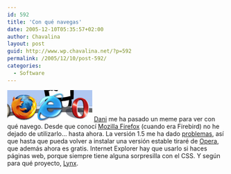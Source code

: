 ```yaml
---
id: 592
title: 'Con qué navegas'
date: 2005-12-10T05:35:57+02:00
author: Chavalina
layout: post
guid: http://www.wp.chavalina.net/?p=592
permalink: /2005/12/10/post-592/
categories:
  - Software
---
```

<img class="imgizqda" src="/imagenes/fotos/con-que-navego.jpg" alt="Mozilla Firefox, Internet Explorer, Opera" /> <a href="http://www.torresburriel.com/weblog/2005/12/09/meme-con-que-navegas" target="_blank">Dani</a> me ha pasado un meme para ver con qué navego. Desde que conocí <a href="http://www.mozilla.com/firefox/" target="_blank">Mozilla Firefox</a> (cuando era Firebird) no he dejado de utilizarlo… hasta ahora. La versión 1.5 me ha dado <a href="http://www.chavalina.net/comentar.php?idpost=585" target="_blank">problemas</a>, así que hasta que pueda volver a instalar una versión estable tiraré de <a href="http://opera.com/" target="_blank">Opera</a>, que además ahora es gratis. Internet Explorer hay que usarlo si haces páginas web, porque siempre tiene alguna sorpresilla con el CSS. Y según para qué proyecto, <a href="http://lynx.browser.org/" target="_blank">Lynx</a>.